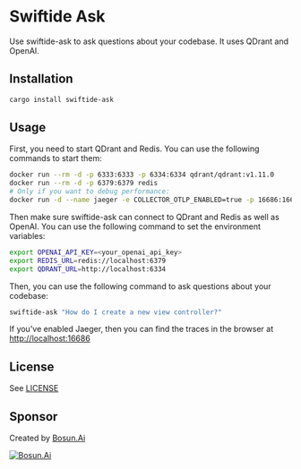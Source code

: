 # Swiftide Ask

Use swiftide-ask to ask questions about your codebase. It uses QDrant and OpenAI.

## Installation

```bash
cargo install swiftide-ask
```

## Usage

First, you need to start QDrant and Redis. You can use the following commands to start them:

```bash
docker run --rm -d -p 6333:6333 -p 6334:6334 qdrant/qdrant:v1.11.0
docker run --rm -d -p 6379:6379 redis
# Only if you want to debug performance:
docker run -d --name jaeger -e COLLECTOR_OTLP_ENABLED=true -p 16686:16686 -p 4317:4317 -p 4318:4318 jaegertracing/all-in-one:latest
```

Then make sure swiftide-ask can connect to QDrant and Redis as well as OpenAI. You can use the following command to set the environment variables:

```bash
export OPENAI_API_KEY=<your_openai_api_key>
export REDIS_URL=redis://localhost:6379
export QDRANT_URL=http://localhost:6334
```

Then, you can use the following command to ask questions about your codebase:

```bash
swiftide-ask "How do I create a new view controller?"
```

If you've enabled Jaeger, then you can find the traces in the browser at [http://localhost:16686](http://localhost:16686)

## License

See [LICENSE](LICENSE.md)

## Sponsor

Created by [Bosun.Ai](https://bosun.ai)

[![Bosun.Ai](https://bosun.ai/assets/images/small_logo.png)](https://bosun.ai)
